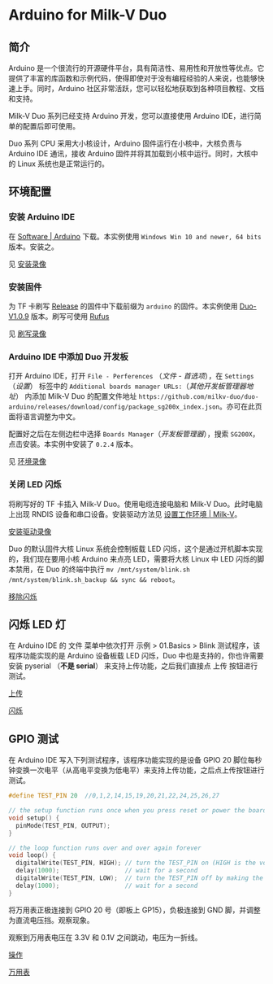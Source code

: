 # Arduino for Milk-V Duo

## 简介

Arduino 是一个很流行的开源硬件平台，具有简洁性、易用性和开放性等优点。它提供了丰富的库函数和示例代码，使得即使对于没有编程经验的人来说，也能够快速上手。同时，Arduino 社区非常活跃，您可以轻松地获取到各种项目教程、文档和支持。

Milk-V Duo 系列已经支持 Arduino 开发，您可以直接使用 Arduino IDE，进行简单的配置后即可使用。

Duo 系列 CPU 采用大小核设计，Arduino 固件运行在小核中，大核负责与 Arduino IDE 通讯，接收 Arduino 固件并将其加载到小核中运行。同时，大核中的 Linux 系统也是正常运行的。

## 环境配置

### 安装 Arduino IDE

在 [Software | Arduino](https://www.arduino.cc/en/software) 下载。本实例使用 `Windows Win 10 and newer, 64 bits` 版本。安装之。

见 [安装录像](./anzhuang.mkv)

### 安装固件

为 TF 卡刷写 [Release](https://github.com/milkv-duo/duo-buildroot-sdk/releases) 的固件中下载前缀为 `arduino` 的固件。本实例使用 [Duo-V1.0.9](https://github.com/milkv-duo/duo-buildroot-sdk/releases/tag/Duo-V1.0.9) 版本。刷写可使用 [Rufus](https://rufus.ie/zh/)

见 [刷写录像](./shuaxie.mkv)

### Arduino IDE 中添加 Duo 开发板

打开 Arduino IDE，打开 `File - Perferences` （*文件 - 首选项*），在 `Settings`（*设置*） 标签中的 `Additional boards manager URLs:`（*其他开发板管理器地址*） 内添加 Milk-V Duo 的配置文件地址 `https://github.com/milkv-duo/duo-arduino/releases/download/config/package_sg200x_index.json`。亦可在此页面将语言调整为中文。

配置好之后在左侧边栏中选择 `Boards Manager`（*开发板管理器*），搜索 `SG200X`，点击安装。本实例中安装了 `0.2.4` 版本。

见 [环境录像](./huanjing.mkv)

### 关闭 LED 闪烁

将刷写好的 TF 卡插入 Milk-V Duo。使用电缆连接电脑和 Milk-V Duo。此时电脑上出现 RNDIS 设备和串口设备。安装驱动方法见 [设置工作环境 | Milk-V](https://milkv.io/zh/docs/duo/getting-started/setup)。

[安装驱动录像](./drivers.mkv)

Duo 的默认固件大核 Linux 系统会控制板载 LED 闪烁，这个是通过开机脚本实现的，我们现在要用小核 Arduino 来点亮 LED，需要将大核 Linux 中 LED 闪烁的脚本禁用，在 Duo 的终端中执行 `mv /mnt/system/blink.sh /mnt/system/blink.sh_backup && sync && reboot`。

[移除闪烁](./remove.mkv)

## 闪烁 LED 灯

在 Arduino IDE 的 文件 菜单中依次打开 示例 > 01.Basics > Blink 测试程序，该程序功能实现的是 Arduino 设备板载 LED 闪烁，Duo 中也是支持的，你也许需要安装 pyserial （**不是 serial**） 来支持上传功能，之后我们直接点 上传 按钮进行测试。

[上传](./pyserial.mkv)

[闪烁](./record.mp4)

## GPIO 测试

在 Arduino IDE 写入下列测试程序，该程序功能实现的是设备 GPIO 20 脚位每秒钟变换一次电平（从高电平变换为低电平）来支持上传功能，之后点上传按钮进行测试。

```cpp
#define TEST_PIN 20  //0,1,2,14,15,19,20,21,22,24,25,26,27

// the setup function runs once when you press reset or power the board
void setup() {
  pinMode(TEST_PIN, OUTPUT);
}

// the loop function runs over and over again forever
void loop() {
  digitalWrite(TEST_PIN, HIGH); // turn the TEST_PIN on (HIGH is the voltage level)
  delay(1000);                  // wait for a second
  digitalWrite(TEST_PIN, LOW);  // turn the TEST_PIN off by making the voltage LOW
  delay(1000);                  // wait for a second
}
```

将万用表正极连接到 GPIO 20 号（即板上 GP15），负极连接到 GND 脚，并调整为直流电压挡。观察现象。

观察到万用表电压在 3.3V 和 0.1V 之间跳动，电压为一折线。

[操作](./GPIO.mkv)

[万用表](./GPIOrecord.mp4)
